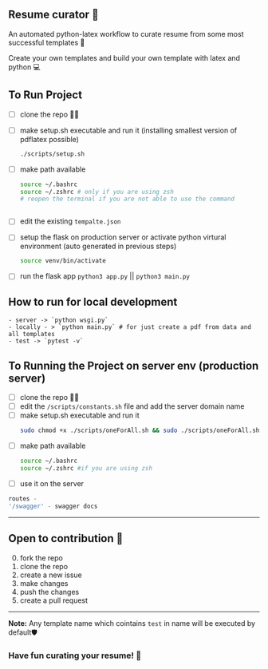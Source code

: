 ## Resume curator 🎯

An automated python-latex workflow to curate resume from some most successful templates 📄

Create your own templates and build your own template with latex and python 💻

## To Run Project

- [ ] clone the repo 👯‍♀️
- [ ] make setup.sh executable and run it (installing smallest version of pdflatex possible)
  ```bash
  ./scripts/setup.sh
  ```
- [ ] make path available

  ```bash
  source ~/.bashrc
  source ~/.zshrc # only if you are using zsh
  # reopen the terminal if you are not able to use the command
  ```

  ```

  ```

- [ ] edit the existing `tempalte.json`
- [ ] setup the flask on production server or activate python virtural environment (auto generated in previous steps)
  ```bash
  source venv/bin/activate
  ```
- [ ] run the flask app `python3 app.py` || `python3 main.py`

## How to run for local development

    - server -> `python wsgi.py`
    - locally - > `python main.py` # for just create a pdf from data and all templates
    - test -> `pytest -v`

## To Running the Project on server env (production server)

- [ ] clone the repo 👯‍♀️
- [ ] edit the `/scripts/constants.sh` file and add the server domain name
- [ ] make setup.sh executable and run it
  ```bash
  sudo chmod +x ./scripts/oneForAll.sh && sudo ./scripts/oneForAll.sh
  ```
- [ ] make path available
  ```bash
  source ~/.bashrc
  source ~/.zshrc #if you are using zsh
  ```
- [ ] use it on the server

```js
routes -
'/swagger' - swagger docs
```

---

## Open to contribution 🤝

0. fork the repo
1. clone the repo
2. create a new issue
3. make changes
4. push the changes
5. create a pull request

---

**Note:**
Any template name which cointains `test` in name will be executed by default🛡️

### Have fun curating your resume! 🎉
